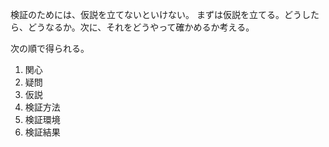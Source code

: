 検証のためには、仮説を立てないといけない。
まずは仮説を立てる。どうしたら、どうなるか。次に、それをどうやって確かめるか考える。

次の順で得られる。

1. 関心
2. 疑問
3. 仮説
4. 検証方法
5. 検証環境
6. 検証結果
